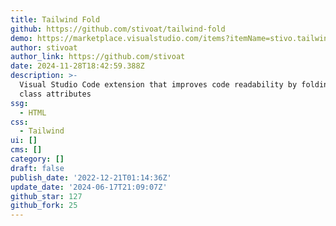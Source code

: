 ```yaml
---
title: Tailwind Fold
github: https://github.com/stivoat/tailwind-fold
demo: https://marketplace.visualstudio.com/items?itemName=stivo.tailwind-fold
author: stivoat
author_link: https://github.com/stivoat
date: 2024-11-28T18:42:59.388Z
description: >-
  Visual Studio Code extension that improves code readability by folding long
  class attributes
ssg:
  - HTML
css:
  - Tailwind
ui: []
cms: []
category: []
draft: false
publish_date: '2022-12-21T01:14:36Z'
update_date: '2024-06-17T21:09:07Z'
github_star: 127
github_fork: 25
---
```

